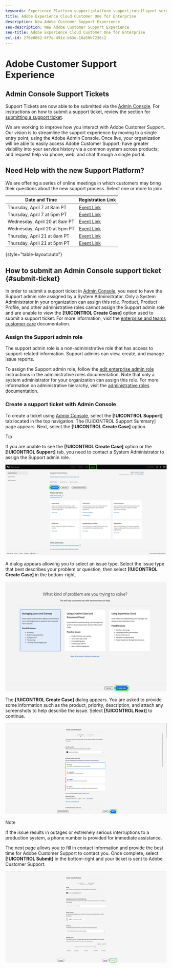 ```yaml
---
keywords: Experience Platform support;platform support;intelligent services support; customer ai support; attribution ai support; rtcdp support; submit support ticket;customer support
title: Adobe Experience Cloud Customer One for Enterprise
description: New Adobe Customer Support Experience
seo-description: New Adobe Customer Support Experience
seo-title: Adobe Experience Cloud Customer One for Enterprise
exl-id: 276e0862-6f7e-491e-b63e-10a50b7238c2
---
```

# Adobe Customer Support Experience

## Admin Console Support Tickets

Support Tickets are now able to be submitted via the [Admin Console](https://adminconsole.adobe.com/). For instructions on how to submit a support ticket, review the section for [submitting a support ticket](#submit-ticket).

We are working to improve how you interact with Adobe Customer Support. Our vision is to streamline the support experience by moving to a single entry point, using the Adobe Admin Console. Once live, your organization will be able to easily access Adobe Customer Support; have greater visibility into your service history via a common system across products; and request help via phone, web, and chat through a single portal.

## Need Help with the new Support Platform?
 
We are offering a series of online meetings in which customers may bring their questions about the new support process. Select one or more to join:
 
|Date and Time |Registration Link |
|--- |--- |
|Thursday, April 7 at 8am PT|[Event Link](https://event.on24.com/wcc/r/3723732/5288A3B031AD858BF241EB0C0057CD85)|
|Thursday, April 7 at 5pm PT|[Event Link](https://event.on24.com/wcc/r/3723733/286EFEA9E8D9B6BB49464862F5414B8C)|
|Wednesday, April 20 at 8am PT|[Event Link](https://event.on24.com/wcc/r/3712143/05DAF046E4BB864E7C313B056ADE4EB2)|
|Wednesday, April 20 at 5pm PT|[Event Link](https://event.on24.com/wcc/r/3723740/A9EDA45FA61D3FFC4BF713419B677F16)|
|Thursday, April 21 at 8am PT|[Event Link](https://event.on24.com/wcc/r/3723741/C7EBCD38583D4D7AFCBD56029EB17C98)|
|Thursday, April 21 at 5pm PT|[Event Link](https://event.on24.com/wcc/r/3723743/6F41ED2648A621F1419A56F0A52F4446)|

{style="table-layout:auto"}

## How to submit an Admin Console support ticket {#submit-ticket}

In order to submit a support ticket in [Admin Console](https://adminconsole.adobe.com/), you need to have the Support admin role assigned by a System Administrator. Only a System Administrator in your organization can assign this role. Product, Product Profile, and other administrative roles cannot assign the Support admin role and are unable to view the **[!UICONTROL Create Case]** option used to submit a support ticket. For more information, visit the [enterprise and teams customer care](https://helpx.adobe.com/enterprise/using/support-and-expert-services.html) documentation.

### Assign the Support admin role

The support admin role is a non-administrative role that has access to support-related information. Support admins can view, create, and manage issue reports.

To assign the Support admin role, follow the [edit enterprise admin role](https://helpx.adobe.com/enterprise/using/admin-roles.html#add-admin-teams) instructions in the administrative roles documentation. Note that only a system administrator for your organization can assign this role. For more information on administrative hierarchy, visit the [administrative roles](https://helpx.adobe.com/enterprise/admin-guide.html/enterprise/using/admin-roles.ug.html) documentation.

### Create a support ticket with Admin Console

To create a ticket using [Admin Console](https://adminconsole.adobe.com/), select the **[!UICONTROL Support]** tab located in the top navigation. The [!UICONTROL Support Summary] page appears. Next, select the **[!UICONTROL Create Case]** option.

>[!TIP]
>
> If you are unable to see the **[!UICONTROL Create Case]** option or the **[!UICONTROL Support]** tab, you need to contact a System Administrator to assign the Support admin role.

![Admin Console Support tab](./assets/Support.png)

A dialog appears allowing you to select an issue type. Select the issue type that best describes your problem or question, then select **[!UICONTROL Create Case]** in the bottom-right.

![Select issue](./assets/select-case-type.png)

The **[!UICONTROL Create Case]** dialog appears. You are asked to provide some information such as the product, priority, description, and attach any screenshots to help describe the issue. Select **[!UICONTROL Next]** to continue.

![create case](./assets/create_case.png)

>[!NOTE]
>
> If the issue results in outages or extremely serious interruptions to a production system, a phone number is provided for immediate assistance.

The next page allows you to fill in contact information and provide the best time for Adobe Customer Support to contact you. Once complete, select **[!UICONTROL Submit]** in the bottom-right and your ticket is sent to Adobe Customer Support.

![Submit ticket](./assets/submit_case.png)

<!--

## What About the Legacy Systems?

New Tickets/Cases will no longer be able to be submitted in legacy systems as of May 11th.  The [Admin Console](https://adminconsole.adobe.com/) will be used to submit new tickets/cases.

### Existing Tickets/Cases

* Between May 11th and May 20th the legacy systems will remain available to work existing tickets/cases to completion.
* Beginning May 20th the support team will migrate remaining open cases from the legacy systems to the new support experience.  You will receive an email notification regarding how to contact support to continue to work these cases.
-->
